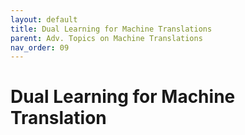 ```yaml
---
layout: default
title: Dual Learning for Machine Translations
parent: Adv. Topics on Machine Translations
nav_order: 09
---
```


# Dual Learning for Machine Translation

